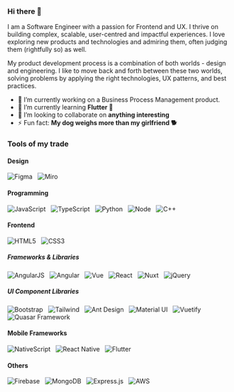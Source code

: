 
### Hi there 👋
I am a Software Engineer with a passion for Frontend and UX. I thrive on building complex, scalable, user-centred and impactful experiences. I love exploring new products and technologies and admiring them, often judging them (rightfully so) as well.

My product development process is a combination of both worlds - design and engineering. I like to move back and forth between these two worlds, solving problems by applying the right technologies, UX patterns, and best practices.

- 🔭 I’m currently working on a Business Process Management product.
- 🌱 I’m currently learning **Flutter 🤯**
- 👯 I’m looking to collaborate on **anything interesting**
- ⚡ Fun fact: **My dog weighs more than my girlfriend 🐕**

### Tools of my trade

#### Design
![Figma](https://img.shields.io/badge/Figma-F24E1E?style=for-the-badge&logo=Figma&logoColor=white)
&nbsp;
![Miro](https://img.shields.io/badge/Miro-050038?style=for-the-badge&logo=Miro&logoColor=white)

#### Programming
![JavaScript](https://img.shields.io/badge/JavaScript-F7DF1E?style=for-the-badge&logo=JavaScript&logoColor=333333)
&nbsp;
![TypeScript](https://img.shields.io/badge/TypeScript-3178C6?style=for-the-badge&logo=TypeScript&logoColor=ffffff)
&nbsp;
![Python](https://img.shields.io/badge/Python-3776AB?style=for-the-badge&logo=Python&logoColor=white)
&nbsp;
![Node](https://img.shields.io/badge/Node.js-00599C?style=for-the-badge&logo=Node.js&logoColor=white)
&nbsp;
![C++](https://img.shields.io/badge/C++-00599C?style=for-the-badge&logo=C++&logoColor=white)

#### Frontend
![HTML5](https://img.shields.io/badge/HTML5-E34F26?style=for-the-badge&logo=HTML5&logoColor=white)
&nbsp;
![CSS3](https://img.shields.io/badge/CSS3-1572B6?style=for-the-badge&logo=CSS3&logoColor=white)
&nbsp;

##### Frameworks & Libraries
![AngularJS](https://img.shields.io/badge/AngularJS-E23237?style=for-the-badge&logo=AngularJS&logoColor=white)
&nbsp;
![Angular](https://img.shields.io/badge/Angular-DD0031?style=for-the-badge&logo=Angular&logoColor=white)
&nbsp;
![Vue](https://img.shields.io/badge/Vue.js-4FC08D?style=for-the-badge&logo=Vue.js&logoColor=white)
&nbsp;
![React](https://img.shields.io/badge/React-333333?style=for-the-badge&logo=React&logoColor=61DAFB)
&nbsp;
![Nuxt](https://img.shields.io/badge/Nuxt.js-00DC82?style=for-the-badge&logo=Nuxt.js&logoColor=white)
&nbsp;
![jQuery](https://img.shields.io/badge/jQuery-0769AD?style=for-the-badge&logo=jQuery&logoColor=white)

##### UI Component Libraries
![Bootstrap](https://img.shields.io/badge/Bootstrap-7952B3?style=for-the-badge&logo=Bootstrap&logoColor=white)
&nbsp;
![Tailwind](https://img.shields.io/badge/TailwindCSS-06B6D4?style=for-the-badge&logo=TailwindCSS&logoColor=white)
&nbsp;
![Ant Design](https://img.shields.io/badge/AntDesign-0170FE?style=for-the-badge&logo=AntDesign&logoColor=white)
&nbsp;
![Material UI](https://img.shields.io/badge/MUI-007FFF?style=for-the-badge&logo=MUI&logoColor=white)
&nbsp;
![Vuetify](https://img.shields.io/badge/Vuetify-1867C0?style=for-the-badge&logo=Vuetify&logoColor=white)
&nbsp;
![Quasar Framework](https://img.shields.io/badge/Quasar-1976D2?style=for-the-badge&logo=Quasar&logoColor=white)

#### Mobile Frameworks
![NativeScript](https://img.shields.io/badge/NativeScript-65ADF1?style=for-the-badge&logo=NativeScript&logoColor=white)
&nbsp;
![React Native](https://img.shields.io/badge/ReactNative-06B6D4?style=for-the-badge&logo=React&logoColor=white)
&nbsp;
![Flutter](https://img.shields.io/badge/Flutter-02569B?style=for-the-badge&logo=Flutter&logoColor=white)

#### Others
![Firebase](https://img.shields.io/badge/Firebase-FFCA28?style=for-the-badge&logo=Firebase&logoColor=333333)
&nbsp;
![MongoDB](https://img.shields.io/badge/MongoDB-47A248?style=for-the-badge&logo=MongoDB&logoColor=white)
&nbsp;
![Express.js](https://img.shields.io/badge/Express.js-000000?style=for-the-badge&logo=Express&logoColor=white)
&nbsp;
![AWS](https://img.shields.io/badge/AWS-232F3E?style=for-the-badge&logo=AmazonAWS&logoColor=white)

<!--
**shubhamprasanna/shubhamprasanna** is a ✨ _special_ ✨ repository because its `README.md` (this file) appears on your GitHub profile.

Here are some ideas to get you started:

- 🔭 I’m currently working on ...
- 🌱 I’m currently learning ...
- 👯 I’m looking to collaborate on ...
- 🤔 I’m looking for help with ...
- 💬 Ask me about ...
- 📫 How to reach me: ...
- 😄 Pronouns: ...
- ⚡ Fun fact: ...
-->
